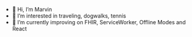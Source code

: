 - 👋 Hi, I’m Marvin
- 👀 I’m interested in traveling, dogwalks, tennis
- 🌱 I’m currently improving on FHIR, ServiceWorker, Offline Modes and React 

<!---
mmrqa/mmrqa is a ✨ special ✨ repository because its `README.md` (this file) appears on your GitHub profile.
You can click the Preview link to take a look at your changes.
--->
